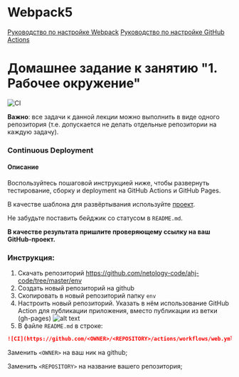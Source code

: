 # Webpack5

[Руководство по настройке Webpack](https://webpack.js.org/guides/)
[Руководство по настройке GitHub Actions](https://docs.github.com/en/actions/quickstart)


# Домашнее задание к занятию "1. Рабочее окружение"

![CI](https://github.com/<EvgenySinyakin93>/<https://github.com/EvgenySinyakin93/working>/actions/workflows/web.yml/badge.svg)

**Важно**: все задачи к данной лекции можно выполнить в виде одного репозитория (т.е. допускается не делать отдельные репозитории на каждую задачу).

### Continuous Deployment

#### Описание

Воспользуйтесь пошаговой инструкцией ниже, чтобы развернуть тестирование, сборку и deployment на GitHub Actions и GitHub Pages.

В качестве шаблона для развёртывания используйте [проект](https://github.com/netology-code/ahj-code/tree/master/env).

Не забудьте поставить бейджик со статусом в `README.md`.

**В качестве результата пришлите проверяющему ссылку на ваш GitHub-проект.**

### Инструкция:
1. Скачать репозиторий https://github.com/netology-code/ahj-code/tree/master/env
2. Создать новый репозиторий на github
3. Скопировать в новый репозиторий папку `env`
4. Настроить новый репозиторий. Указать в нём использование GitHub Action для публикации приложения, вместо публикации из ветки (gh-pages)
   ![alt text](./github-setup.png)
5. В файле `README.md` в строке:
```md
![CI](https://github.com/<OWNER>/<REPOSITORY>/actions/workflows/web.yml/badge.svg)
```
Заменить `<OWNER>` на ваш ник на github;

Заменить `<REPOSITORY>` на название вашего репозитория;